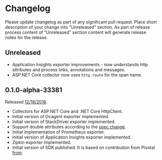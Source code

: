 # Changelog

Please update changelog as part of any significant pull request. Place short
description of your change into "Unreleased" section. As part of release
process content of "Unreleased" section content will generate release notes for
the release.

## Unreleased

- Application Insights exporter improvements - now understands http attributes
  and process links, annotations and messages.
- ASP.NET Core collector now uses `http.route` for the span name.

## 0.1.0-alpha-33381

Released
[12/18/2018](https://github.com/census-instrumentation/opencensus-csharp/releases/tag/0.1.0-alpha-33381).

- Collectors for ASP.NET Core and .NET Core HttpClient.
- Initial version of Ocagent exporter implemented.
- Initial version of StackDriver exporter implemented.
- Support double attributes according to the [spec
  change](https://github.com/census-instrumentation/opencensus-specs/issues/172).
- Initial implementation of Prometheus exporter.
- Initial version of Application Insights exporter implemented.
- Zipkin exporter implemented.
- Initial version of SDK published. It is based on contribution from Pivotal
  [from](https://github.com/SteeltoeOSS/Management/tree/dev/src/Steeltoe.Management.OpenCensus).